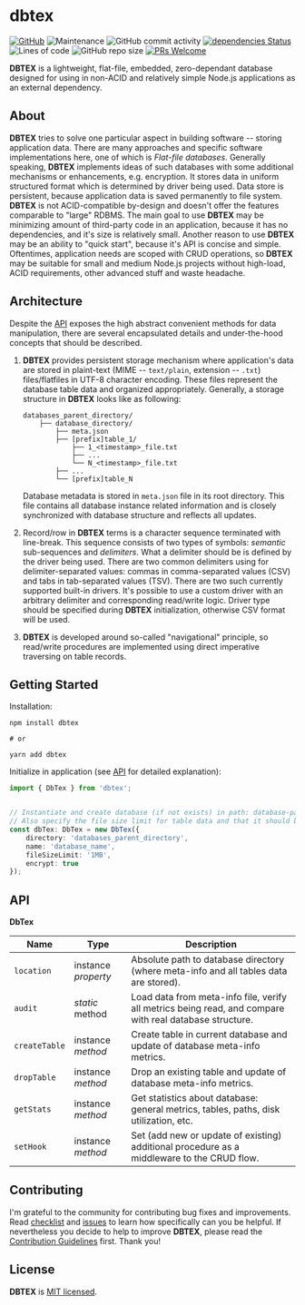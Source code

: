 # dbtex

[![GitHub](https://img.shields.io/github/license/mashape/apistatus.svg?style=flat-square)](license.md)
![Maintenance](https://img.shields.io/maintenance/yes/2021?color=brightgreen&style=flat-square) ![GitHub commit activity](https://img.shields.io/github/commit-activity/m/zhibirc/dbtex?color=brightgreen&style=flat-square) [![dependencies Status](https://status.david-dm.org/gh/zhibirc/dbtex.svg?style=flat-square)](https://david-dm.org/zhibirc/dbtex)
![Lines of code](https://img.shields.io/tokei/lines/github/zhibirc/dbtex?color=yellow&style=flat-square) ![GitHub repo size](https://img.shields.io/github/repo-size/zhibirc/dbtex?color=yellow&style=flat-square)
[![PRs Welcome](https://img.shields.io/badge/PRs-welcome-magenta.svg)]()

**DBTEX** is a lightweight, flat-file, embedded, zero-dependant database designed for using in non-ACID and relatively simple Node.js applications as an external dependency.


## About

**DBTEX** tries to solve one particular aspect in building software -- storing application data. There are many approaches and specific software implementations here, one of which is _Flat-file databases_.
Generally speaking, **DBTEX** implements ideas of such databases with some additional mechanisms or enhancements, e.g. encryption. It stores data in uniform structured format which is determined by driver being used. Data store is persistent,
because application data is saved permanently to file system. **DBTEX** is not ACID-compatible by-design and doesn't offer the features comparable to "large" RDBMS. The main goal to use **DBTEX** may be minimizing amount of third-party code
in an application, because it has no dependencies, and it's size is relatively small. Another reason to use **DBTEX** may be an ability to "quick start", because it's API is concise and simple.
Oftentimes, application needs are scoped with CRUD operations, so **DBTEX** may be suitable for small and medium Node.js projects without high-load, ACID requirements, other advanced stuff and waste headache.


## Architecture

Despite the [API](#api) exposes the high abstract convenient methods for data manipulation, there are several encapsulated details and under-the-hood concepts that should be described.

1) **DBTEX** provides persistent storage mechanism where application's data are stored in plaint-text (MIME -- `text/plain`, extension -- `.txt`) files/flatfiles in UTF-8 character encoding.
   These files represent the database table data and organized appropriately. Generally, a storage structure in **DBTEX** looks like as following:

   ```text
   databases_parent_directory/
       ├── database_directory/
           ├── meta.json
           ├── [prefix]table_1/
               ├── 1_<timestamp>_file.txt
               ├── ...
               └── N_<timestamp>_file.txt
           ├── ...
           └── [prefix]table_N
   ```

   Database metadata is stored in `meta.json` file in its root directory. This file contains all database instance related information and is closely synchronized with database structure and reflects all updates.

2) Record/row in **DBTEX** terms is a character sequence terminated with line-break. This sequence consists of two types of symbols: _semantic_ sub-sequences and _delimiters_. What a delimiter should be
   is defined by the driver being used. There are two common delimiters using for delimiter-separated values: commas in comma-separated values (CSV) and tabs in tab-separated values (TSV).
   There are two such currently supported built-in drivers. It's possible to use a custom driver with an arbitrary delimiter and corresponding read/write logic.
   Driver type should be specified during **DBTEX** initialization, otherwise CSV format will be used.

3) **DBTEX** is developed around so-called "navigational" principle, so read/write procedures are implemented using direct imperative traversing on table records.


## Getting Started

Installation:

```shell
npm install dbtex

# or

yarn add dbtex
```

Initialize in application (see [API](#api) for detailed explanation):

```ts
import { DbTex } from 'dbtex';


// Instantiate and create database (if not exists) in path: database-parent-directory/name-of-database.
// Also specify the file size limit for table data and that it should be encrypted with built-in encoder.
const dbTex: DbTex = new DbTex({
    directory: 'databases_parent_directory',
    name: 'database_name',
    fileSizeLimit: '1MB',
    encrypt: true
});
```


## API

**DbTex**

| Name          |  Type               | Description |
|---------------|---------------------|-------------|
| `location`    | instance _property_ | Absolute path to database directory (where meta-info and all tables data are stored). |
| `audit`       | _static_ method     | Load data from meta-info file, verify all metrics being read, and compare with real database structure. |
| `createTable` | instance _method_   | Create table in current database and update of database meta-info metrics. |
| `dropTable`   | instance _method_   | Drop an existing table and update of database meta-info metrics. |
| `getStats`    | instance _method_   | Get statistics about database: general metrics, tables, paths, disk utilization, etc. |
| `setHook`     | instance _method_   | Set (add new or update of existing) additional procedure as a middleware to the CRUD flow. |


## Contributing

I'm grateful to the community for contributing bug fixes and improvements. Read [checklist](./checklist.md) and [issues](https://github.com/zhibirc/dbtex/issues) to learn how specifically can you be helpful.
If nevertheless you decide to help to improve **DBTEX**, please read the [Contribution Guidelines](./contributing.md) first. Thank you!


## License

**DBTEX** is [MIT licensed](./license.md).
